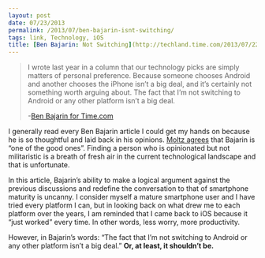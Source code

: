 ```yaml
---
layout: post
date: 07/23/2013
permalink: /2013/07/ben-bajarin-isnt-switching/
tags: link, Technology, iOS
title: [Ben Bajarin: Not Switching](http://techland.time.com/2013/07/22/why-im-not-switching-from-the-iphone/)
---
```


<blockquote>
  <p>I wrote last year in a column that our technology picks are simply matters of personal preference. Because someone chooses Android and another chooses the iPhone isn’t a big deal, and it’s certainly not something worth arguing about. The fact that I’m not switching to Android or any other platform isn’t a big deal.</p>
  
  <p>-<a href="http://techland.time.com/2013/07/22/why-im-not-switching-from-the-iphone/" title="Why I’m Not Switching From the iPhone - Time.com">Ben Bajarin for Time.com</a></p>
</blockquote>

<p>I generally read every Ben Bajarin article I could get my hands on because he is so thoughtful and laid back in his opinions. <a href="http://verynicewebsite.net/2013/07/why-im-not-switching-from-the-iphone/" title="John Moltz's Very Nice Website">Moltz agrees</a> that Bajarin is &#8220;one of the good ones&#8221;. Finding a person who is opinionated but not militaristic is a breath of fresh air in the current technological landscape and that is unfortunate.</p>

<p>In this article, Bajarin&#8217;s ability to make a logical argument against the previous discussions and redefine the conversation to that of smartphone maturity is uncanny. I consider myself a mature smartphone user and I have tried every platform I can, but in looking back on what drew me to each platform over the years, I am reminded that I came back to iOS because it &#8220;just worked&#8221; every time. In other words, less worry, more productivity.</p>

<p>However, in Bajarin&#8217;s words: &#8220;The fact that I’m not switching to Android or any other platform isn’t a big deal.&#8221; <strong>Or, at least, it shouldn&#8217;t be.</strong></p>